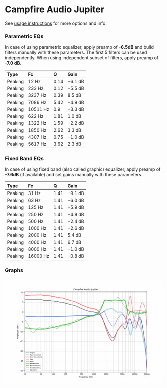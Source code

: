 # Campfire Audio Jupiter
See [usage instructions](https://github.com/jaakkopasanen/AutoEq#usage) for more options and info.

### Parametric EQs
In case of using parametric equalizer, apply preamp of **-6.5dB** and build filters manually
with these parameters. The first 5 filters can be used independently.
When using independent subset of filters, apply preamp of **-7.0 dB**.

| Type    | Fc       |    Q | Gain    |
|:--------|:---------|:-----|:--------|
| Peaking | 12 Hz    | 0.14 | -6.1 dB |
| Peaking | 233 Hz   | 0.12 | -5.5 dB |
| Peaking | 3237 Hz  | 0.39 | 8.5 dB  |
| Peaking | 7086 Hz  | 5.42 | -4.9 dB |
| Peaking | 10511 Hz | 0.9  | -3.3 dB |
| Peaking | 622 Hz   | 1.81 | 1.0 dB  |
| Peaking | 1322 Hz  | 1.59 | -2.2 dB |
| Peaking | 1850 Hz  | 2.62 | 3.3 dB  |
| Peaking | 4307 Hz  | 0.75 | -1.0 dB |
| Peaking | 5617 Hz  | 3.62 | 2.3 dB  |

### Fixed Band EQs
In case of using fixed band (also called graphic) equalizer, apply preamp of **-7.6dB**
(if available) and set gains manually with these parameters.

| Type    | Fc       |    Q | Gain    |
|:--------|:---------|:-----|:--------|
| Peaking | 31 Hz    | 1.41 | -9.1 dB |
| Peaking | 63 Hz    | 1.41 | -6.0 dB |
| Peaking | 125 Hz   | 1.41 | -5.9 dB |
| Peaking | 250 Hz   | 1.41 | -4.9 dB |
| Peaking | 500 Hz   | 1.41 | -2.4 dB |
| Peaking | 1000 Hz  | 1.41 | -2.6 dB |
| Peaking | 2000 Hz  | 1.41 | 5.4 dB  |
| Peaking | 4000 Hz  | 1.41 | 6.7 dB  |
| Peaking | 8000 Hz  | 1.41 | -1.0 dB |
| Peaking | 16000 Hz | 1.41 | -0.8 dB |

### Graphs
![](./Campfire%20Audio%20Jupiter.png)